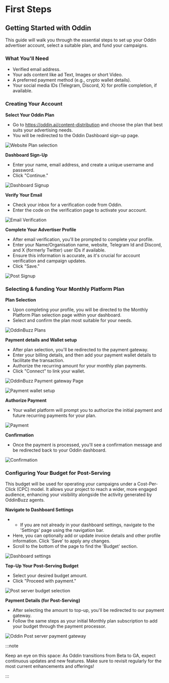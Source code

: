 # First Steps

## Getting Started with Oddin

This guide will walk you through the essential steps to set up your Oddin advertiser account, select a suitable plan, and fund your campaigns.

### What You'll Need

- Verified email address.
- Your ads content like ad Text, Images or short Video.
- A preferred payment method (e.g., crypto wallet details).
- Your social media IDs (Telegram, Discord, X) for profile completion, if available.

### Creating Your Account

**Select Your Oddin Plan**

- Go to https://oddin.ai/content-distribution and choose the plan that best suits your advertising needs.
- You will be redirected to the Oddin Dashboard sign-up page.

![Website Plan selection](/img/Oddin-website-plan-selection.png)

**Dashboard Sign-Up**

- Enter your name, email address, and create a unique username and password.
- Click "Continue."

![Dashboard Signup](/img/Oddin-dashboard-signup-new.jpg)

**Verify Your Email**

- Check your inbox for a verification code from Oddin.
- Enter the code on the verification page to activate your account.

![Email Verification](/img/Oddin-email-verification-new.jpg)

**Complete Your Advertiser Profile**

- After email verification, you'll be prompted to complete your profile.
- Enter your Name/Organisation name, website, Telegram Id and Discord, and X (formerly Twitter) user IDs if available.
- Ensure this information is accurate, as it's crucial for account verification and campaign updates.
- Click "Save."

![Post Signup](/img/Oddin-post-signup-new.jpg)

### Selecting & funding Your Monthly Platform Plan

**Plan Selection**

- Upon completing your profile, you will be directed to the Monthly Platform Plan selection page within your dashboard.
- Select and confirm the plan most suitable for your needs.

![OddinBuzz Plans](/img/Oddinbuzz-plans-post-signup.jpg)

**Payment details and Wallet setup**

- After plan selection, you'll be redirected to the payment gateway.
- Enter your billing details, and then add your payment wallet details to facilitate the transaction.
- Authorize the recurring amount for your monthly plan payments.
- Click "Connect" to link your wallet.

![OddinBuzz Payment gateway Page](/img/Oddinbuzz-openpay-post-signup.jpg)

![Payment wallet setup](/img/Oddinbuzz-openpay-wallet-connect.jpg)

**Authorize Payment**

- Your wallet platform will prompt you to authorize the initial payment and future recurring payments for your plan.

![Payment](/img/Oddinbuzz-openpay-payment-processing.jpg)

**Confirmation**

- Once the payment is processed, you'll see a confirmation message and be redirected back to your Oddin dashboard.

![Confirmation](/img/Oddinbuzz-Openpay-payment-confirm.jpg)

### Configuring Your Budget for Post-Serving

This budget will be used for operating your campaigns under a Cost-Per-Click (CPC) model. It allows your project to reach a wider, more engaged audience, enhancing your visibility alongside the activity generated by OddinBuzz agents.

**Navigate to Dashboard Settings**

- - If you are not already in your dashboard settings, navigate to the 'Settings' page using the navigation bar.
- Here, you can optionally add or update invoice details and other profile information. Click 'Save' to apply any changes.
- Scroll to the bottom of the page to find the 'Budget' section.

![Dashboard settings](/img/Oddin-KOL-settings-page.jpg)

**Top-Up Your Post-Serving Budget**

- Select your desired budget amount.
- Click "Proceed with payment."

![Post server budget selection](/img/Oddin-KOL-post-server-budget-selection.jpg)

**Payment Details (for Post-Serving)**

- After selecting the amount to top-up, you'll be redirected to our payment gateway.
- Follow the same steps as your initial Monthly plan subscription to add your budget through the payment processor.

![Oddin Post server payment gateway](/img/Oddin-post-server-openpay.jpg)

:::note

Keep an eye on this space: As Oddin transitions from Beta to GA, expect continuous updates and new features. Make sure to revisit regularly for the most current enhancements and offerings!

:::
